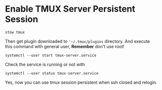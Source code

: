# Enable TMUX Server Persistent Session

```
stow tmux
```

Then get plugin downloaded to `'~/.tmux/plugins` directory. 
And execute this command with general user, **Remember** don't use root!
```
systemctl --user start tmux-server.service
```
Check the service is running or not with
```
systemctl --user status tmux-server.service
```

Yes, now you can use tmux session persistent when ssh closed and relogin.